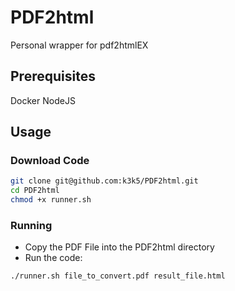 # PDF2html
Personal wrapper for pdf2htmlEX

## Prerequisites
Docker
NodeJS

## Usage
### Download Code
```sh
git clone git@github.com:k3k5/PDF2html.git
cd PDF2html
chmod +x runner.sh
```

### Running
* Copy the PDF File into the PDF2html directory
* Run the code:
```sh
./runner.sh file_to_convert.pdf result_file.html
```
